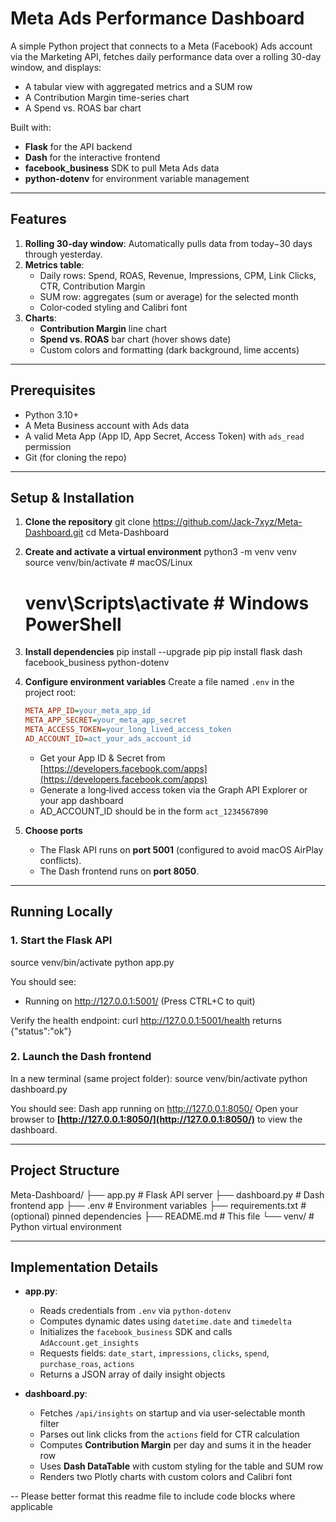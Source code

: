 # Meta Ads Performance Dashboard

A simple Python project that connects to a Meta (Facebook) Ads account via the Marketing API, fetches daily performance data over a rolling 30-day window, and displays:

* A tabular view with aggregated metrics and a SUM row
* A Contribution Margin time-series chart
* A Spend vs. ROAS bar chart

Built with:

* **Flask** for the API backend
* **Dash** for the interactive frontend
* **facebook\_business** SDK to pull Meta Ads data
* **python-dotenv** for environment variable management

---

## Features

1. **Rolling 30-day window**: Automatically pulls data from today−30 days through yesterday.
2. **Metrics table**:
   * Daily rows: Spend, ROAS, Revenue, Impressions, CPM, Link Clicks, CTR, Contribution Margin
   * SUM row: aggregates (sum or average) for the selected month
   * Color‑coded styling and Calibri font
3. **Charts**:
   * **Contribution Margin** line chart
   * **Spend vs. ROAS** bar chart (hover shows date)
   * Custom colors and formatting (dark background, lime accents)

---

## Prerequisites

* Python 3.10+
* A Meta Business account with Ads data
* A valid Meta App (App ID, App Secret, Access Token) with `ads_read` permission
* Git (for cloning the repo)

---

## Setup & Installation

1. **Clone the repository**
   git clone https://github.com/Jack-7xyz/Meta-Dashboard.git
   cd Meta-Dashboard

2. **Create and activate a virtual environment**
   python3 -m venv venv
   source venv/bin/activate    # macOS/Linux
   # venv\Scripts\activate   # Windows PowerShell

3. **Install dependencies**
   pip install --upgrade pip
   pip install flask dash facebook_business python-dotenv

4. **Configure environment variables**
   Create a file named `.env` in the project root:
   ```ini
   META_APP_ID=your_meta_app_id
   META_APP_SECRET=your_meta_app_secret
   META_ACCESS_TOKEN=your_long_lived_access_token
   AD_ACCOUNT_ID=act_your_ads_account_id
   ```
   * Get your App ID & Secret from [https://developers.facebook.com/apps](https://developers.facebook.com/apps)
   * Generate a long‑lived access token via the Graph API Explorer or your app dashboard
   * AD\_ACCOUNT\_ID should be in the form `act_1234567890`

5. **Choose ports**
   * The Flask API runs on **port 5001** (configured to avoid macOS AirPlay conflicts).
   * The Dash frontend runs on **port 8050**.

---

## Running Locally

### 1. Start the Flask API
source venv/bin/activate
python app.py


You should see:
* Running on http://127.0.0.1:5001/ (Press CTRL+C to quit)

Verify the health endpoint:
curl http://127.0.0.1:5001/health
returns {"status":"ok"}

### 2. Launch the Dash frontend
In a new terminal (same project folder):
source venv/bin/activate
python dashboard.py

You should see:
Dash app running on http://127.0.0.1:8050/
Open your browser to **[http://127.0.0.1:8050/](http://127.0.0.1:8050/)** to view the dashboard.

---

## Project Structure

Meta-Dashboard/
├── app.py             # Flask API server
├── dashboard.py       # Dash frontend app
├── .env               # Environment variables
├── requirements.txt   # (optional) pinned dependencies
├── README.md          # This file
└── venv/              # Python virtual environment

---

## Implementation Details

* **app.py**:
  * Reads credentials from `.env` via `python-dotenv`
  * Computes dynamic dates using `datetime.date` and `timedelta`
  * Initializes the `facebook_business` SDK and calls `AdAccount.get_insights`
  * Requests fields: `date_start`, `impressions`, `clicks`, `spend`, `purchase_roas`, `actions`
  * Returns a JSON array of daily insight objects

* **dashboard.py**:
  * Fetches `/api/insights` on startup and via user‑selectable month filter
  * Parses out link clicks from the `actions` field for CTR calculation
  * Computes **Contribution Margin** per day and sums it in the header row
  * Uses **Dash DataTable** with custom styling for the table and SUM row
  * Renders two Plotly charts with custom colors and Calibri font

-- Please better format this readme file to include code blocks where applicable
